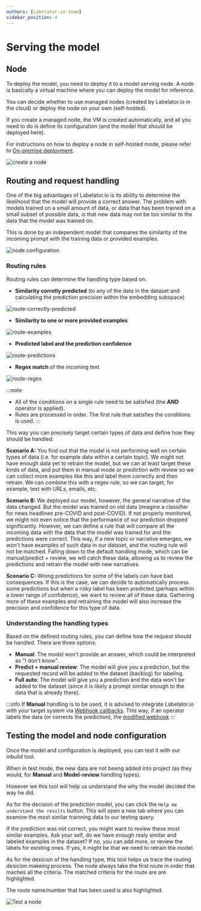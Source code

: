 ```yaml
---
authors: [Labelator.io team]
sidebar_position: 4
---
```


# Serving the model

## Node
To deploy the model, you need to deploy it to a model serving node. A node is basically a virtual machine where you can deploy the model for inference.

You can decide whether to use managed nodes (created by Labelator.io in the cloud) or deploy the node on your own (self-hosted).

If you create a managed node, the VM is created automatically, and all you need to do is define its configuration (and the model that should be deployed here).

For instructions on how to deploy a node in self-hosted mode, please refer to [On-premise deployment](/docs/deployment/custom_node_deployment.md).

![create a node](../../static/assets/images/create-node.png)

## Routing and request handling

One of the big advantages of Labelator.io is its ability to determine the likelihood that the model will provide a correct answer. The problem with models trained on a small amount of data, or data that has been trained on a small subset of possible data, is that new data may not be too similar to the data that the model was trained on.

This is done by an independent model that compares the similarity of the incoming prompt with the training data or provided examples.

![node configuration](../../static/assets/images/node-config.png)

### Routing rules
Routing rules can determine the handling type based on:
- **Similarity corretly predicted** (to any of the data in the dataset and calculating the prediction precision within the embedding subspace)

![route-correctly-predicted](../../static/assets/images/route-correctly-predicted.png)

- **Similarity to one or more provided examples**

![route-examples](../../static/assets/images/route-examples.png)

- **Predicted label and the prediction confidence**

![route-predictions](../../static/assets/images/route-predictions.png)

- **Regex match** of the incoming text

![route-regex](../../static/assets/images/route-regex.png)

:::note
- All of the conditions on a single rule need to be satisfied (the **AND** operator is applied).
- Rules are processed in order. The first rule that satisfies the conditions is used.
:::

This way you can precisely target certain types of data and define how they should be handled:

**Scenario A:**
You find out that the model is not performing well on certain types of data (i.e. for example data within a certain topic). We might not have enough data yet to retrain the model, but we can at least target these kinds of data, and put them in manual mode or prediction with review so we can collect more examples like this and label them correctly and then retrain. We can combine this with a regex rule, so we can target, for example, text with URLs, emails, etc.

**Scenario B:**
We deployed our model, however, the general narrative of the data changed. But the model was trained on old data (imagine a classifier for news headlines pre-COVID and post-COVID). If not properly monitored, we might not even notice that the performance of our prediction dropped significantly. However, we can define a rule that will compare all the incoming data with the data that the model was trained for and the predictions were correct. This way, if a new topic or narrative emerges, we won't have examples of such data in our dataset, and the routing rule will not be matched. Falling down to the default handling mode, which can be manual/predict + review, we will catch these data, allowing us to review the predictions and retrain the model with new narratives.

**Scenario C:**
Wrong predictions for some of the labels can have bad consequences. If this is the case, we can decide to automatically process some predictions but when a risky label has been predicted (perhaps within a lower range of confidence), we want to review all of these data. Gathering more of these examples and retraining the model will also increase the precision and confidence for this type of data.


### Understanding the handling types
Based on the defined routing rules, you can define how the request should be handled. There are three options:
- **Manual**: The model won't provide an answer, which could be interpreted as "I don't know".
- **Predict + manual review**: The model will give you a prediction, but the requested record will be added to the dataset (backlog) for labeling.
- **Full auto**: The model will give you a prediction and the data won't be added to the dataset (since it is likely a prompt similar enough to the data that is already there).

:::info
If **Manual** handling is to be used, it is advised to integrate Labelator.io with your target system via [Webhook callbacks](/integrations/webhooks.md). This way, if an operator labels the data (or corrects the prediction), the [modified webhook](../integrations/webhooks#modified-callback)
:::

<!-- ### Analyzing the routing effects
Setting up the routing can be tricky, especially understanding how many records will be matched by what rules and what effects slight changes can have on how many data will be handled how.

To analyze the effect, we can run an analysis that will provide us with a neat visualization that will help us understand what percentage of the incoming data will be caught by what rule:

Another way to better understand our settings is to test different text prompts in explain mode. After expanding the explanation section, we can see which rules matched the query, which will help us understand the final handling type: -->

## Testing the model and node configuration

Once the model and configuration is deployed, you can test it with our inbuild tool.

When in test mode, the new data are not beeng added into project (as they would, for **Manual** and **Model-review** handling types). 

However we this tool will help us understand the why the model decided the way he did.

As for the decision of the prediction model, you can click the `Help me understand the results` button. This will open a new tab where you can examine the most similar trainning data to our testing query. 

If the prediction was not correct, you might want to review these most similar examples. Ask your self, do we have enough realy similar and labeled examples in the dataset? If no, you can add more, or review the labels for existing ones. 
If yes, it might be that we need to retrain the model.

As for the desicion of the handling type, this tool helps us trace the routing desicion makeing process. The node always take the first route in order that maches all the criteria. The matched criteria for the route are are highlighted.

The route name/number that has been used is also highlighted.

![Test a node](../../static/assets/images/node-testing.png)